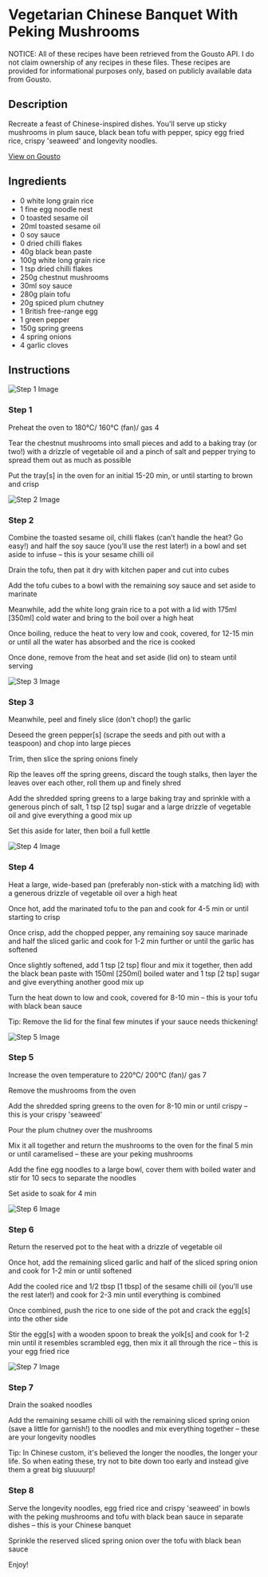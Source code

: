 # Vegetarian Chinese Banquet With Peking Mushrooms

NOTICE: All of these recipes have been retrieved from the Gousto API. I do not claim ownership of any recipes in these files. These recipes are provided for informational purposes only, based on publicly available data from Gousto.

## Description

Recreate a feast of Chinese-inspired dishes. You'll serve up sticky mushrooms in plum sauce, black bean tofu with pepper, spicy egg fried rice, crispy 'seaweed' and longevity noodles. 

[View on Gousto](https://www.gousto.co.uk/recipes/cookbook/vegetarian-chinese-banquet-with-peking-mushrooms)

## Ingredients

- 0 white long grain rice
- 1 fine egg noodle nest
- 0 toasted sesame oil
- 20ml toasted sesame oil
- 0 soy sauce
- 0 dried chilli flakes
- 40g black bean paste
- 100g white long grain rice
- 1 tsp dried chilli flakes
- 250g chestnut mushrooms
- 30ml soy sauce
- 280g plain tofu
- 20g spiced plum chutney
- 1 British free-range egg
- 1 green pepper
- 150g spring greens
- 4 spring onions
- 4 garlic cloves

## Instructions

![Step 1 Image](https://production-media.gousto.co.uk/cms/recipe-step-image/Step-1-copy-1610982387151-x200.jpg)

### Step 1

Preheat the oven to 180°C/ 160°C (fan)/ gas 4

Tear the chestnut mushrooms into small pieces and add to a baking tray (or two!)<span class="text-danger"> </span>with a drizzle of vegetable oil and a pinch of salt and pepper trying to spread them out as much as possible

Put the tray<span class="text-danger">[s]</span> in the oven for an initial 15-20 min, or until starting to brown and crisp

![Step 2 Image](https://production-media.gousto.co.uk/cms/recipe-step-image/Step-2-1610982398106-x200.jpg)

### Step 2

Combine the toasted sesame oil, chilli flakes (can’t handle the heat? Go easy!) and half the soy sauce (you’ll use the rest later!) in a bowl and set aside to infuse – this is your sesame chilli oil

Drain the tofu, then pat it dry with kitchen paper and cut into cubes

Add the tofu cubes to a bowl with the remaining soy sauce and set aside to marinate

Meanwhile, add the white long grain rice to a pot with a lid with 175ml <span class="text-danger">[350ml]</span> cold water and bring to the boil over a high heat

Once boiling, reduce the heat to very low and cook, covered, for 12-15 min or until all the water has absorbed and the rice is cooked

Once done, remove from the heat and set aside (lid on) to steam until serving

![Step 3 Image](https://production-media.gousto.co.uk/cms/recipe-step-image/Step-3-copy-1610982469342-x200.jpg)

### Step 3

Meanwhile, peel and finely slice (don't chop!) the garlic

Deseed the green pepper<span class="text-danger">[s]</span> (scrape the seeds and pith out with a teaspoon) and chop into large pieces

Trim, then slice the spring onions<span class="text-danger"> </span>finely

Rip the leaves off the spring greens, discard the tough stalks, then layer the leaves over each other, roll them up and finely shred

Add the shredded spring greens to a large baking tray and sprinkle with a generous pinch of salt, 1 tsp <span class="text-danger">[2 tsp]</span> sugar and a large drizzle of vegetable oil and give everything a good mix up

Set this aside for later, then boil a full kettle

![Step 4 Image](https://production-media.gousto.co.uk/cms/recipe-step-image/Step-4-copy-1610982487293-x200.jpg)

### Step 4

Heat a large, wide-based pan (preferably non-stick with a matching lid) with a generous drizzle of vegetable oil over a high heat

Once hot, add the marinated tofu to the pan and cook for 4-5 min or until starting to crisp

Once crisp, add the chopped pepper, any remaining soy sauce marinade and half the sliced garlic and cook for 1-2 min further or until the garlic has softened

Once slightly softened, add 1 tsp <span class="text-danger">[2 tsp]</span> flour and mix it together, then add the black bean paste with 150ml <span class="text-danger">[250ml]</span> boiled water and 1 tsp<span class="text-danger"> [2 tsp]</span> sugar and give everything another good mix up

Turn the heat down to low and cook, covered for 8-10 min – this is your tofu with black bean sauce

Tip: Remove the lid for the final few minutes if your sauce needs thickening!

![Step 5 Image](https://production-media.gousto.co.uk/cms/recipe-step-image/Step-5-copy-1610982498804-x200.jpg)

### Step 5

Increase the oven temperature to 220°C/ 200°C (fan)/ gas 7

Remove the mushrooms from the oven

Add the shredded spring greens to the oven for 8-10 min or until crispy – this is your crispy 'seaweed'

Pour the plum chutney over the mushrooms

Mix it all together and return the mushrooms to the oven for the final 5 min or until caramelised – these are your peking mushrooms

Add the fine egg noodles to a large bowl, cover them with boiled water and stir for 10 secs to separate the noodles

Set aside to soak for 4 min

![Step 6 Image](https://production-media.gousto.co.uk/cms/recipe-step-image/Step-6-copy-1610982588901-x200.jpg)

### Step 6

Return the reserved pot to the heat with a drizzle of vegetable oil

Once hot, add the remaining sliced garlic and half of the sliced spring onion and cook for 1-2 min or until softened

Add the cooled rice and 1/2 tbsp<span class="text-danger"> [1 tbsp]</span> of the sesame chilli oil (you'll use the rest later!) and cook for 2-3 min until everything is combined

Once combined, push the rice to one side of the pot and crack the egg<span class="text-danger">[s]</span> into the other side

Stir the egg<span class="text-danger">[s]</span> with a wooden spoon to break the yolk<span class="text-danger">[s]</span> and cook for 1-2 min until it resembles scrambled egg, then mix it all through the rice – this is your egg fried rice

![Step 7 Image](https://production-media.gousto.co.uk/cms/recipe-step-image/Step-7-copy-1610982615612-x200.jpg)

### Step 7

Drain the soaked noodles

Add the remaining sesame chilli oil with the remaining sliced spring onion (save a little for garnish!) to the noodles and mix everything together – these are your longevity noodles

Tip: In Chinese custom, it's believed the longer the noodles, the longer your life. So when eating these, try not to bite down too early and instead give them a great big sluuuurp!

### Step 8

Serve the longevity noodles, egg fried rice and crispy 'seaweed' in bowls with the peking mushrooms and tofu with black bean sauce in separate dishes – this is your Chinese banquet

Sprinkle the reserved sliced spring onion over the tofu with black bean sauce

Enjoy!

